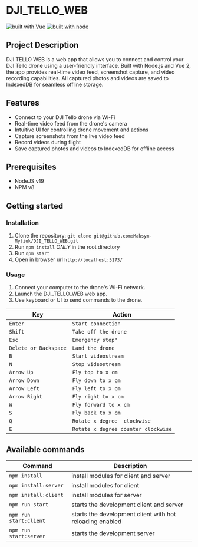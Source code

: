 # DJI_TELLO_WEB

[![built with Vue](https://img.shields.io/badge/built%20with-vue-brightgreen.svg)](https://vuejs.org/) [![built with node](https://img.shields.io/badge/built-node-brightgreen.svg)](https://nodejs.org/en/)

## Project Description

DJI TELLO WEB is a web app that allows you to connect and control your DJI Tello drone using a user-friendly interface. Built with Node.js and Vue 2, the app provides real-time video feed, screenshot capture, and video recording capabilities. All captured photos and videos are saved to IndexedDB for seamless offline storage.

## Features

- Connect to your DJI Tello drone via Wi-Fi
- Real-time video feed from the drone's camera
- Intuitive UI for controlling drone movement and actions
- Capture screenshots from the live video feed
- Record videos during flight
- Save captured photos and videos to IndexedDB for offline access

## Prerequisites

- NodeJS v19
- NPM v8

## Getting started

### Installation

1.  Clone the repository: `git clone git@github.com:Maksym-Mytiuk/DJI_TELLO_WEB.git`
2.  Run `npm install` _ONLY_ in the root directory
3.  Run `npm start`
4.  Open in browser url `http://localhost:5173/`

### Usage

1. Connect your computer to the drone's Wi-Fi network.
2. Launch the DJI_TELLO_WEB web app.
3. Use keyboard or UI to send commands to the drone.

| Key                   | Action                              |
| --------------------- | ----------------------------------- |
| `Enter`               | `Start connection`                  |
| `Shift`               | `Take off the drone`                |
| `Esc`                 | `Emergency stop"`                   |
| `Delete or Backspace` | `Land the drone`                    |
| `B`                   | `Start videostream`                 |
| `N`                   | `Stop videostream`                  |
| `Arrow Up`            | `Fly top to x cm`                   |
| `Arrow Down`          | `Fly down to x cm`                  |
| `Arrow Left`          | `Fly left to x cm`                  |
| `Arrow Right`         | `Fly right to x cm`                 |
| `W`                   | `Fly forward to x cm`               |
| `S`                   | `Fly back to x cm`                  |
| `Q`                   | `Rotate x degree  clockwise`        |
| `E`                   | `Rotate x degree counter clockwise` |

## Available commands

| Command                 | Description                                              |
| ----------------------- | -------------------------------------------------------- |
| `npm install `          | install modules for client and server                    |
| `npm install:server `   | install modules for client                               |
| `npm install:client`    | install modules for server                               |
| `npm run start `        | starts the development client and server                 |
| `npm run start:client ` | starts the development client with hot reloading enabled |
| `npm run start:server ` | starts the development server                            |
